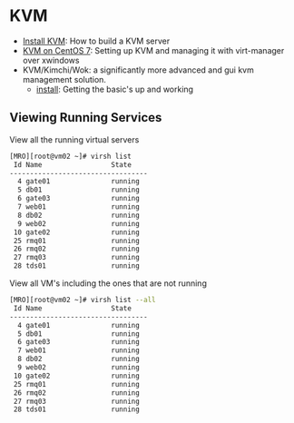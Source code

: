 # KVM

- [Install KVM](install.md): How to build a KVM server
- [KVM on CentOS 7](kvm.md): Setting up KVM and managing it with virt-manager over xwindows
- KVM/Kimchi/Wok: a significantly more advanced and gui kvm management solution. 
    - [install](install-wok.md): Getting the basic's up and working

## Viewing Running Services

View all the running virtual servers
```bash
[MRO][root@vm02 ~]# virsh list
 Id Name                 State
----------------------------------
  4 gate01               running
  5 db01                 running
  6 gate03               running
  7 web01                running
  8 db02                 running
  9 web02                running
 10 gate02               running
 25 rmq01                running
 26 rmq02                running
 27 rmq03                running
 28 tds01                running
```

View all VM's including the ones that are not running
```bash
[MRO][root@vm02 ~]# virsh list --all
 Id Name                 State
----------------------------------
  4 gate01               running
  5 db01                 running
  6 gate03               running
  7 web01                running
  8 db02                 running
  9 web02                running
 10 gate02               running
 25 rmq01                running
 26 rmq02                running
 27 rmq03                running
 28 tds01                running
```
